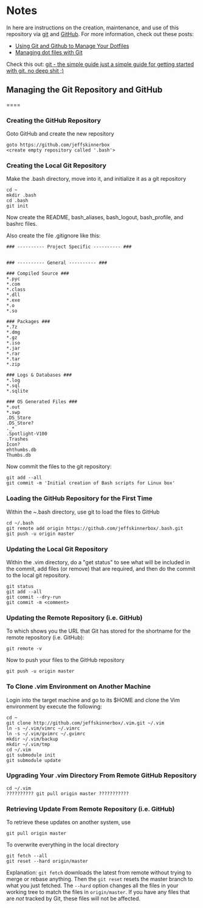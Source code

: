 <!--
Maintainer:   jeffskinnerbox@yahoo.com / www.jeffskinnerbox.me
Version:      0.4
-->

# Notes
In here are instructions on the creation, maintenance, and use of this repository
via [git][01] and [GitHub][02].  For more information, check out these posts:

* [Using Git and Github to Manage Your Dotfiles][03]
* [Managing dot files with Git][04]

Check this out: [git - the simple guide just a simple guide for getting started with git. no deep shit ;)](http://rogerdudler.github.io/git-guide/)

## Managing the Git Repository and GitHub
====
### Creating the GitHub Repository
Goto GitHub and create the new repository

    goto https://github.com/jeffskinnerbox
    <create empty repository called '.bash'>

### Creating the Local Git Repository
Make the .bash directory, move into it, and initialize it as a git repository

    cd ~
    mkdir .bash
    cd .bash
    git init

Now create the README, bash_aliases, bash_logout, bash_profile, and bashrc files.

Also create the file .gitignore like this:

    ### ---------- Project Specific ---------- ###


    ### ---------- General ---------- ###

    ### Compiled Source ###
    *.pyc
    *.com
    *.class
    *.dll
    *.exe
    *.o
    *.so

    ### Packages ###
    *.7z
    *.dmg
    *.gz
    *.iso
    *.jar
    *.rar
    *.tar
    *.zip

    ### Logs & Databases ###
    *.log
    *.sql
    *.sqlite

    ### OS Generated Files ###
    *.out
    *.swp
    .DS_Store
    .DS_Store?
    ._*
    .Spotlight-V100
    .Trashes
    Icon?
    ehthumbs.db
    Thumbs.db

Now commit the files to the git repository:

    git add --all
    git commit -m 'Initial creation of Bash scripts for Linux box'

### Loading the GitHub Repository for the First Time
Within the ~.bash directory, use git to load the files to GitHub

    cd ~/.bash
    git remote add origin https://github.com/jeffskinnerbox/.bash.git
    git push -u origin master

### Updating the Local Git Repository
Within the .vim directory, do a "get status" to see what will be included in the commit,
add files (or remove) that are required, and then do the commit to the local git repository.

    git status
    git add --all
    git commit --dry-run
    git commit -m <comment>

### Updating the Remote Repository (i.e. GitHub)
To which shows you the URL that Git has stored for the shortname for
the remote repository (i.e. GitHub):

    git remote -v

Now to push your files to the GitHub repository

    git push -u origin master

### To Clone .vim Environment on Another Machine
Login into the target machine and go to its $HOME
and clone the Vim environment by execute the following:

    cd ~
    git clone http://github.com/jeffskinnerbox/.vim.git ~/.vim
    ln -s ~/.vim/vimrc ~/.vimrc
    ln -s ~/.vim/gvimrc ~/.gvimrc
    mkdir ~/.vim/backup
    mkdir ~/.vim/tmp
    cd ~/.vim
    git submodule init
    git submodule update

### Upgrading Your .vim Directory From Remote GitHub Repository

    cd ~/.vim
    ?????????? git pull origin master ???????????


### Retrieving Update From Remote Repository (i.e. GitHub)
To retrieve these updates on another system, use

    git pull origin master

To overwrite everything in the local directory

    git fetch --all
    git reset --hard origin/master

Explanation: `git fetch` downloads the latest from remote without trying to merge or rebase anything.
Then the `git reset` resets the master branch to what you just fetched.
The `--hard` option changes all the files in your working tree to match the files in `origin/master`.
If you have any files that are _not_ tracked by Git,
these files will not be affected.



[01]:http://git-scm.com/
[02]:https://github.com/
[03]:http://blog.smalleycreative.com/tutorials/using-git-and-github-to-manage-your-dotfiles/
[04]:http://blog.sanctum.geek.nz/managing-dot-files-with-git/

